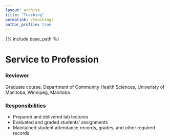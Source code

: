 ```yaml
---
layout: archive
title: "Teaching"
permalink: /teaching/
author_profile: true
---
```


{% include base_path %}

Service to Profession
=======

### Reviewer ###

Graduate course, Department of Community Health Sciences, Univeristy of Manitoba, Winnipeg, Manitoba

### Responsibilities ###
* Prepared and delivered lab lectures 
* Evaluated and graded students’ assignments
* Maintained student attendance records, grades, and other required records
